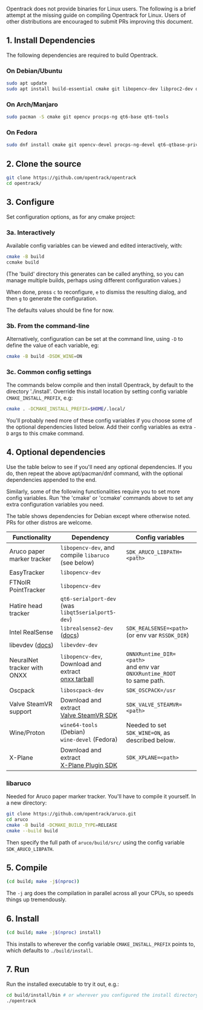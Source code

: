 Opentrack does not provide binaries for Linux users. The following is a brief attempt at the missing guide on compiling Opentrack for Linux. Users of other distributions are encouraged to submit PRs improving this document.

## 1. Install Dependencies

The following dependencies are required to build Opentrack.

### On Debian/Ubuntu

```sh
sudo apt update
sudo apt install build-essential cmake git libopencv-dev libproc2-dev qt6-base-private-dev qt6-tools-dev
```

### On Arch/Manjaro

```sh
sudo pacman -S cmake git opencv procps-ng qt6-base qt6-tools
```

### On Fedora

```sh
sudo dnf install cmake git opencv-devel procps-ng-devel qt6-qtbase-private-devel qt6-qttools-devel
```

## 2. Clone the source

```bash
git clone https://github.com/opentrack/opentrack
cd opentrack/
```

## 3. Configure

Set configuration options, as for any cmake project:

### 3a. Interactively

Available config variables can be viewed and edited interactively, with:

```sh
cmake -B build
ccmake build
```

(The 'build' directory this generates can be called anything, so you can manage multiple builds, perhaps using different configuration values.)

When done, press `c` to reconfigure, `e` to dismiss the resulting dialog, and then `g` to generate the configuration.

The defaults values should be fine for now.

### 3b. From the command-line

Alternatively, configuration can be set at the command line, using `-D` to define the value of each variable, eg:

```sh
cmake -B build -DSDK_WINE=ON
```

### 3c. Common config settings

The commands below compile and then install Opentrack, by default to the directory './install'. Override this install location by setting config variable `CMAKE_INSTALL_PREFIX`, e.g:

```sh
cmake . -DCMAKE_INSTALL_PREFIX=$HOME/.local/
```

You'll probably need more of these config variables if you choose some of the
optional dependencies listed below. Add their config variables as extra `-D`
args to this cmake command.

## 4. Optional dependencies

Use the table below to see if you'll need any optional dependencies. If you do, then repeat the above apt/pacman/dnf command, with the optional dependencies appended to the end.

Similarly, some of the following functionalities require you to set more config variables. Run 'the 'cmake' or 'ccmake' commands above to set any extra configuration variables you need.

The table shows dependencies for Debian except where otherwise noted. PRs for other distros are welcome.

Functionality | Dependency | Config variables
-|-|-
Aruco paper marker tracker | `libopencv-dev`, and<br />compile `libaruco` (see below) | `SDK_ARUCO_LIBPATH=<path>`
EasyTracker | `libopencv-dev` |
FTNoIR PointTracker | `libopencv-dev` |
Hatire head tracker | `qt6-serialport-dev`<br />(was `libqt5serialport5-dev`) |
Intel RealSense | `librealsense2-dev` ([docs](https://github.com/IntelRealSense/librealsense/blob/master/doc/distribution_linux.md)) |`SDK_REALSENSE=<path>`<br />(or env var `RSSDK_DIR`)
libevdev ([docs](https://www.freedesktop.org/wiki/Software/libevdev/)) | `libevdev-dev` |
NeuralNet tracker with ONXX | `libopencv-dev`,<br />Download and extract<br />[onxx tarball](https://github.com/microsoft/onnxruntime/releases) | `ONNXRuntime_DIR=<path>`<br />and env var `ONXXRuntime_ROOT`<br />to same path.
Oscpack | `liboscpack-dev` | `SDK_OSCPACK=/usr`
Valve SteamVR support | Download and extract<br />[Valve SteamVR SDK](https://github.com/ValveSoftware/openvr) | `SDK_VALVE_STEAMVR=<path>`
Wine/Proton | `wine64-tools` (Debian)<br />`wine-devel` (Fedora)| Needed to set `SDK_WINE=ON`, as described below.
X-Plane | Download and extract<br />[X-Plane Plugin SDK](https://developer.x-plane.com/sdk/plugin-sdk-downloads/) | `SDK_XPLANE=<path>`

### libaruco

Needed for Aruco paper marker tracker. You'll have to compile it yourself. In a new directory:

```sh
git clone https://github.com/opentrack/aruco.git
cd aruco
cmake -B build -DCMAKE_BUILD_TYPE=RELEASE
cmake --build build
```

Then specify the full path of `aruco/build/src/` using the config variable `SDK_ARUCO_LIBPATH`.

## 5. Compile

```sh
(cd build; make -j$(nproc))
```

The `-j` arg does the compilation in parallel across all your CPUs, so speeds things up tremendously.

## 6. Install

```sh
(cd build; make -j$(nproc) install)
```

This installs to wherever the config variable `CMAKE_INSTALL_PREFIX` points to, which defaults to `./build/install`.

## 7. Run

Run the installed executable to try it out, e.g.:

```sh
cd build/install/bin # or wherever you configured the install directory
./opentrack
```